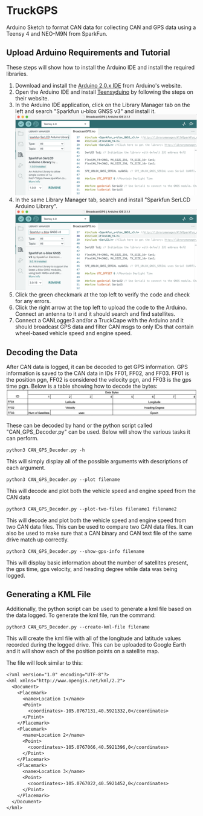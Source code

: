 # TruckGPS
Arduino Sketch to format CAN data for collecting CAN and GPS data using a Teensy 4 and NEO-M9N from SparkFun.

## Upload Arduino Requirements and Tutorial
These steps will show how to install the Arduino IDE and install the required libraries.

1. Download and install the [Arduino 2.0.x IDE](https://www.arduino.cc/en/software) from Arduino's website.
1. Open the Arduino IDE and install [Teensyduino](https://www.pjrc.com/teensy/td_download.html) by following the steps on their website.
1. In the Arduino IDE application, click on the Library Manager tab on the left and search "Sparkfun u-blox GNSS v3" and install it.
![Image](./docs/images/SerLCD_Install.png)
1. In the same Library Manager tab, search and install "Sparkfun SerLCD Arduino Library".
![Image](./docs/images/sparkfun_u-blox_GNSS_Install.png)
1. Click the green checkmark at the top left to verify the code and check for any errors.
1. Click the right arrow at the top left to upload the code to the Arduino. Connect an antenna to it and it should search and find satellites. 
1. Connect a CANLogger3 and/or a TruckCape with the Arduino and it should broadcast GPS data and filter CAN msgs to only IDs that contain wheel-based vehicle speed and engine speed.

## Decoding the Data
After CAN data is logged, it can be decoded to get GPS information. GPS information is saved to the CAN data in IDs FF01, FF02, and FF03. FF01 is the position pgn, FF02 is considered the velocity pgn, and FF03 is the gps time pgn. 
Below is a table showing how to decode the bytes:
![Image](./docs/images/GPS_Decode.png)

These can be decoded by hand or the python script called "CAN_GPS_Decoder.py" can be used. Below will show the various tasks it can perform.

```
python3 CAN_GPS_Decoder.py -h
```
This will simply display all of the possible arguments with descriptions of each argument.

```
python3 CAN_GPS_Decoder.py --plot filename
```
This will decode and plot both the vehicle speed and engine speed from the CAN data

```
python3 CAN_GPS_Decoder.py --plot-two-files filename1 filename2
```
This will decode and plot both the vehicle speed and engine speed from two CAN data files. This can be used to compare two CAN data files. It can also be used to make sure that a CAN binary and CAN text file of the same drive match up correctly.

```
python3 CAN_GPS_Decoder.py --show-gps-info filename
```
This will display basic information about the number of satellites present, the gps time, gps velocity, and heading degree while data was being logged.

## Generating a KML File
Additionally, the python script can be used to generate a kml file based on the data logged. To generate the kml file, run the command:
```
python3 CAN_GPS_Decoder.py --create-kml-file filename
```
This will create the kml file with all of the longitude and latitude values recorded during the logged drive. This can be uploaded to Google Earth and it will show each of the position points on a satellite map. 

The file will look similar to this:
```
<?xml version="1.0" encoding="UTF-8"?>
<kml xmlns="http://www.opengis.net/kml/2.2">
  <Document>
    <Placemark>
      <name>Location 1</name>
      <Point>
        <coordinates>-105.0767131,40.5921332,0</coordinates>
      </Point>
    </Placemark>
    <Placemark>
      <name>Location 2</name>
      <Point>
        <coordinates>-105.0767066,40.5921396,0</coordinates>
      </Point>
    </Placemark>
    <Placemark>
      <name>Location 3</name>
      <Point>
        <coordinates>-105.0767022,40.5921452,0</coordinates>
      </Point>
    </Placemark>
  </Document>
</kml>
```